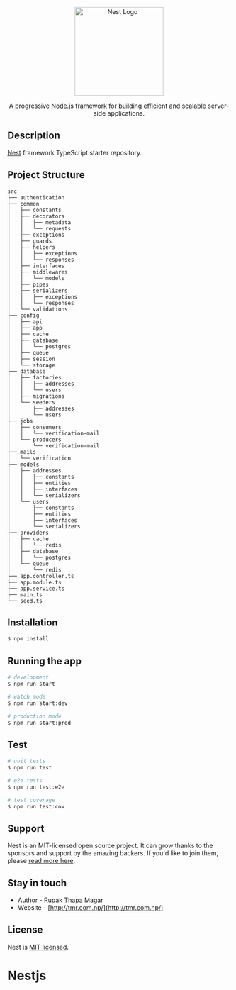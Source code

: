 <p align="center">
  <a href="http://nestjs.com/" target="blank"><img src="https://nestjs.com/img/logo-small.svg" width="200" alt="Nest Logo" /></a>
</p>

[circleci-image]: https://img.shields.io/circleci/build/github/nestjs/nest/master?token=abc123def456
[circleci-url]: https://circleci.com/gh/nestjs/nest

  <p align="center">A progressive <a href="http://nodejs.org" target="_blank">Node.js</a> framework for building efficient and scalable server-side applications.</p>

  <!--[![Backers on Open Collective](https://opencollective.com/nest/backers/badge.svg)](https://opencollective.com/nest#backer)
  [![Sponsors on Open Collective](https://opencollective.com/nest/sponsors/badge.svg)](https://opencollective.com/nest#sponsor)-->

## Description

[Nest](https://github.com/nestjs/nest) framework TypeScript starter repository.

## Project Structure
```
src
├── authentication
├── common
│   ├── constants
│   ├── decorators
│   │   ├── metadata
│   │   └── requests
│   ├── exceptions
│   ├── guards
│   ├── helpers
│   │   ├── exceptions
│   │   └── responses
│   ├── interfaces
│   ├── middlewares
│   │   └── models
│   ├── pipes
│   ├── serializers
│   │   ├── exceptions
│   │   └── responses
│   └── validations
├── config
│   ├── api
│   ├── app
│   ├── cache
│   ├── database
│   │   └── postgres
│   ├── queue
│   ├── session
│   └── storage
├── database
│   ├── factories
│   │   ├── addresses
│   │   └── users
│   ├── migrations
│   └── seeders
│       ├── addresses
│       └── users
├── jobs
│   ├── consumers
│   │   └── verification-mail
│   └── producers
│       └── verification-mail
├── mails
│   └── verification
├── models
│   ├── addresses
│   │   ├── constants
│   │   ├── entities
│   │   ├── interfaces
│   │   └── serializers
│   └── users
│       ├── constants
│       ├── entities
│       ├── interfaces
│       └── serializers
├── providers
|   ├── cache
│   │   └── redis
│   ├── database
│   │   └── postgres
│   └── queue
│       └── redis
├── app.controller.ts
├── app.module.ts
├── app.service.ts
├── main.ts
└── seed.ts
```

## Installation

```bash
$ npm install
```

## Running the app

```bash
# development
$ npm run start

# watch mode
$ npm run start:dev

# production mode
$ npm run start:prod
```

## Test

```bash
# unit tests
$ npm run test

# e2e tests
$ npm run test:e2e

# test coverage
$ npm run test:cov
```

## Support

Nest is an MIT-licensed open source project. It can grow thanks to the sponsors and support by the amazing backers. If you'd like to join them, please [read more here](https://docs.nestjs.com/support).

## Stay in touch

- Author - [Rupak Thapa Magar](https://www.linkedin.com/in/rupak-thapa-magar-9a5488171/)
- Website - [http://tmr.com.np/](http://tmr.com.np/)

## License

Nest is [MIT licensed](LICENSE).
# Nestjs
